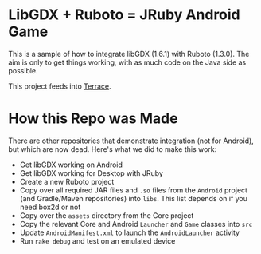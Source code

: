 # LibGDX + Ruboto = JRuby Android Game

This is a sample of how to integrate libGDX (1.6.1) with Ruboto (1.3.0). The aim is only to get things working, with as much code on the Java side as possible.

This project feeds into [Terrace](http://github.com/ashes999/terrace).

# How this Repo was Made

There are other repositories that demonstrate integration (not for Android), but which are now dead. Here's what we did to make this work:

- Get libGDX working on Android
- Get libGDX working for Desktop with JRuby
- Create a new Ruboto project
- Copy over all required JAR files and `.so` files from the `Android` project (and Gradle/Maven repositories) into `libs`. This list depends on if you  need box2d or not
- Copy over the `assets` directory from the Core project
- Copy the relevant Core and Android `Launcher` and `Game` classes into `src`
- Update `AndroidManifest.xml` to launch the `AndroidLauncher` activity
- Run `rake debug` and test on an emulated device
